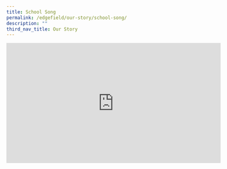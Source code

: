 ```yaml
---
title: School Song
permalink: /edgefield/our-story/school-song/
description: ""
third_nav_title: Our Story
---
```

<iframe width="560" height="315" src="https://www.youtube.com/embed/EHrVz7GvbHQ" title="YouTube video player" frameborder="0" allow="accelerometer; autoplay; clipboard-write; encrypted-media; gyroscope; picture-in-picture" allowfullscreen></iframe>